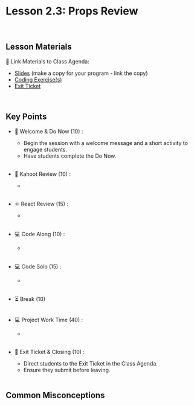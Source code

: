 # Lesson 2.3: Props Review

<br>

## Lesson Materials

📖 Link Materials to Class Agenda:
- [Slides](https://docs.google.com/presentation/d/1pNSRwWhB0iRtgefUbjUN2wEoMjkupx56DM-eQFZslbg/edit?usp=sharing) (make a copy for your program - link the copy)
- [Coding Exercise(s)]()
- [Exit Ticket]()

<br>

## Key Points

- 👋 Welcome & Do Now (10) :
    - Begin the session with a welcome message and a short activity to engage students.
    - Have students complete the Do Now.<br><br>

- 🔄 Kahoot Review (10) :
    - <br><br>

- ⚛ React Review (15) :
    - <br><br>

- 💻 Code Along (10) :
    - <br><br>

- 💻 Code Solo (15) :
    - <br><br>

- ⏳ Break (10)<br><br>

- 💻 Project Work Time (40) :
    - <br><br>

- 👋 Exit Ticket & Closing (10) :
    - Direct students to the Exit Ticket in the Class Agenda.
    - Ensure they submit before leaving.<br><br>


## Common Misconceptions
